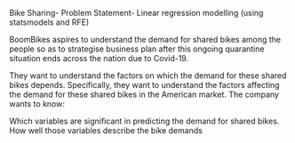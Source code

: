 

Bike Sharing- Problem Statement- Linear regression modelling (using statsmodels and RFE)

BoomBikes aspires to understand the demand for shared bikes among the people so as to strategise business plan after this ongoing quarantine situation ends across the nation due to Covid-19.

They want to understand the factors on which the demand for these shared bikes depends. Specifically, they want to understand the factors affecting the demand for these shared bikes in the American market. The company wants to know:

Which variables are significant in predicting the demand for shared bikes.
How well those variables describe the bike demands
